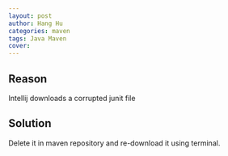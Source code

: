 ```yaml
---
layout: post
author: Hang Hu
categories: maven
tags: Java Maven 
cover: 
---
```


## Reason

Intellij downloads a corrupted junit file
## Solution

Delete it in maven repository and re-download it using terminal.
